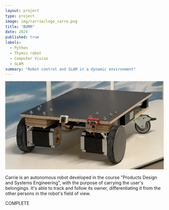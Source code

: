 ```yaml
---
layout: project
type: project
image: img/carrie/logo_carre.png
title: "BOMR"
date: 2024
published: true
labels:
  - Python
  - Thymio robot
  - Computer Vision
  - SLAM
summary: "Robot control and SLAM in a dynamic environment"
---
```


<img class="img-fluid" src="../img/carrie/robot.jpg">

Carrie is an autonomous robot developed in the course "Products Design and Systems Engineering", with the purpose of carrying the user's belongings.
It's able to track and follow its owner, differentiating it from the other persons in the robot's field of view.

COMPLETE